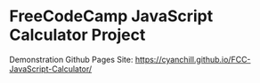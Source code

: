 # FreeCodeCamp JavaScript Calculator Project

Demonstration Github Pages Site: https://cyanchill.github.io/FCC-JavaScript-Calculator/